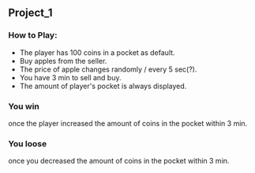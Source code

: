 
## Project_1

### How to Play:
* The player has 100 coins in a pocket as default.
* Buy apples from the seller.
* The price of apple changes randomly / every 5 sec(?).
* You have 3 min to sell and buy.
* The amount of player's pocket is always displayed.


### You win 
once the player increased the amount of coins in the pocket within 3 min.
### You loose
once you decreased the amount of coins in the pocket within 3 min.

